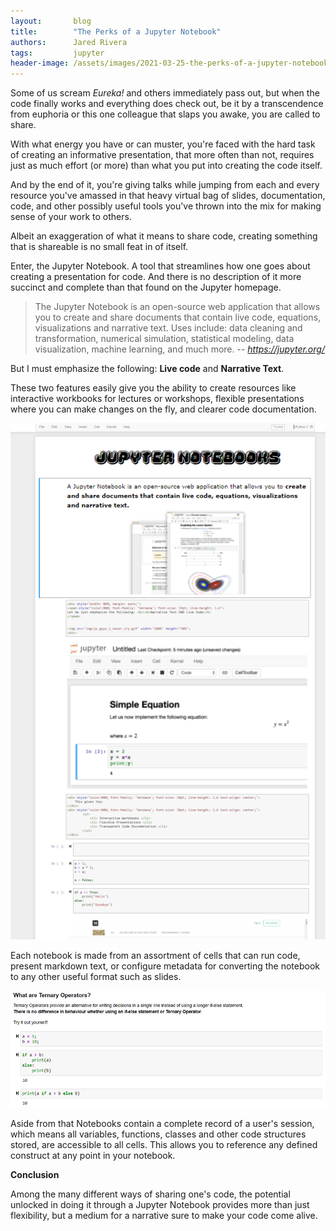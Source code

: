 ```yaml
---
layout:       blog
title:        "The Perks of a Jupyter Notebook"
authors:      Jared Rivera
tags:         jupyter
header-image: /assets/images/2021-03-25-the-perks-of-a-jupyter-notebook/JupyterBanner.png
---
```

Some of us scream *Eureka!* and others immediately pass out, but when the code finally works and everything does check out, be it by a transcendence from euphoria or this one colleague that slaps you awake, you are called to share. 

With what energy you have or can muster, you're faced with the hard task of creating an informative presentation, that more often than not, requires just as much effort (or more) than what you put into creating the code itself. 

And by the end of it, you're giving talks while jumping from each and every resource you've amassed in that heavy virtual bag of slides, documentation, code, and other possibly useful tools you've thrown into the mix for making sense of your work to others. 

Albeit an exaggeration of what it means to share code, creating something that is shareable is no small feat in of itself. 

Enter, the Jupyter Notebook. A tool that streamlines how one goes about creating a presentation for code. And there is no description of it more succinct and complete than that found on the Jupyter homepage. 

> The Jupyter Notebook is an open-source web application that allows you
> to create and share documents that contain live code, equations,
> visualizations and narrative text. Uses include: data cleaning and
> transformation, numerical simulation, statistical modeling, data
> visualization, machine learning, and much more.
> -- <cite> https://jupyter.org/</cite>

But I must emphasize the following: **Live code** and **Narrative Text**.

These two features easily give you the ability to create resources like interactive workbooks for lectures or workshops, flexible presentations where you can make changes on the fly, and clearer code documentation.

![Jupyter Notebook Strip](/assets/images/2021-03-25-the-perks-of-a-jupyter-notebook/jupyter_notebook_strip.png)

Each notebook is made from an assortment of cells that can run code, present markdown text, or configure metadata for converting the notebook to any other useful format such as slides.  

![Sample notebook](/assets/images/2021-03-25-the-perks-of-a-jupyter-notebook/sample.png)

Aside from that Notebooks contain a complete record of a user's session, which means all variables, functions, classes and other code structures stored, are accessible to all cells. This allows you to reference any defined construct at any point in your notebook.

**Conclusion**

Among the many different ways of sharing one's code, the potential unlocked in doing it through a Jupyter Notebook provides more than just flexibility, but a medium for a narrative sure to make your code come alive.